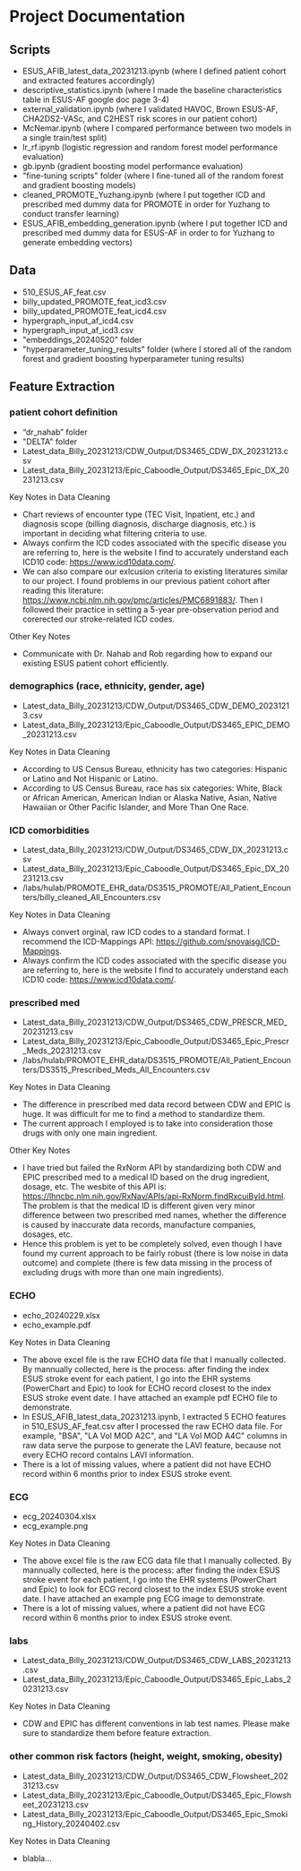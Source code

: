 # Project Documentation

## Scripts

* ESUS_AFIB_latest_data_20231213.ipynb (where I defined patient cohort and extracted features accordingly)
* descriptive_statistics.ipynb (where I made the baseline characteristics table in ESUS-AF google doc page 3-4)
* external_validation.ipynb (where I validated HAVOC, Brown ESUS-AF, CHA2DS2-VASc, and C2HEST risk scores in our patient cohort)
* McNemar.ipynb (where I compared performance between two models in a single train/test split)
* lr_rf.ipynb (logistic regression and random forest model performance evaluation)
* gb.ipynb (gradient boosting model performance evaluation)
* "fine-tuning scripts" folder (where I fine-tuned all of the random forest and gradient boosting models)
* cleaned_PROMOTE_Yuzhang.ipynb (where I put together ICD and prescribed med dummy data for PROMOTE in order for Yuzhang to conduct transfer learning)
* ESUS_AFIB_embedding_generation.ipynb (where I put together ICD and prescribed med dummy data for ESUS-AF in order to for Yuzhang to generate embedding vectors)

## Data

* 510_ESUS_AF_feat.csv
* billy_updated_PROMOTE_feat_icd3.csv
* billy_updated_PROMOTE_feat_icd4.csv
* hypergraph_input_af_icd4.csv
* hypergraph_input_af_icd3.csv
* "embeddings_20240520" folder
*  "hyperparameter_tuning_results" folder (where I stored all of the random forest and gradient boosting hyperparameter tuning results)

## Feature Extraction

### patient cohort definition

* “dr_nahab” folder
* "DELTA" folder
* Latest_data_Billy_20231213/CDW_Output/DS3465_CDW_DX_20231213.csv
* Latest_data_Billy_20231213/Epic_Caboodle_Output/DS3465_Epic_DX_20231213.csv

Key Notes in Data Cleaning
* Chart reviews of encounter type (TEC Visit, Inpatient, etc.) and diagnosis scope (billing diagnosis, discharge diagnosis, etc.) is important in deciding what filtering criteria to use.
* Always confirm the ICD codes associated with the specific disease you are referring to, here is the website I find to accurately understand each ICD10 code: https://www.icd10data.com/.
* We can also compare our exlcusion criteria to existing literatures similar to our project. I found problems in our previous patient cohort after reading this literature: https://www.ncbi.nlm.nih.gov/pmc/articles/PMC6891883/. Then I followed their practice in setting a 5-year pre-observation period and corerected our stroke-related ICD codes.

Other Key Notes
* Communicate with Dr. Nahab and Rob regarding how to expand our existing ESUS patient cohort efficiently.

### demographics (race, ethnicity, gender, age)

* Latest_data_Billy_20231213/CDW_Output/DS3465_CDW_DEMO_20231213.csv
* Latest_data_Billy_20231213/Epic_Caboodle_Output/DS3465_EPIC_DEMO_20231213.csv

Key Notes in Data Cleaning
* According to US Census Bureau, ethnicity has two categories: Hispanic or Latino and Not Hispanic or Latino.
* According to US Census Bureau, race has six categories: White, Black or African American, American Indian or Alaska Native, Asian, Native Hawaiian or Other Pacific Islander, and More Than One Race.

### ICD comorbidities

* Latest_data_Billy_20231213/CDW_Output/DS3465_CDW_DX_20231213.csv
* Latest_data_Billy_20231213/Epic_Caboodle_Output/DS3465_Epic_DX_20231213.csv
* /labs/hulab/PROMOTE_EHR_data/DS3515_PROMOTE/All_Patient_Encounters/billy_cleaned_All_Encounters.csv

Key Notes in Data Cleaning
* Always convert orginal, raw ICD codes to a standard format. I recommend the ICD-Mappings API: https://github.com/snovaisg/ICD-Mappings.
* Always confirm the ICD codes associated with the specific disease you are referring to, here is the website I find to accurately understand each ICD10 code: https://www.icd10data.com/.

### prescribed med

* Latest_data_Billy_20231213/CDW_Output/DS3465_CDW_PRESCR_MED_20231213.csv
* Latest_data_Billy_20231213/Epic_Caboodle_Output/DS3465_Epic_Prescr_Meds_20231213.csv
* /labs/hulab/PROMOTE_EHR_data/DS3515_PROMOTE/All_Patient_Encounters/DS3515_Prescribed_Meds_All_Encounters.csv

Key Notes in Data Cleaning
* The difference in prescribed med data record between CDW and EPIC is huge. It was difficult for me to find a method to standardize them.
* The current approach I employed is to take into consideration those drugs with only one main ingredient.

Other Key Notes
* I have tried but failed the RxNorm API by standardizing both CDW and EPIC prescribed med to a medical ID based on the drug ingredient, dosage, etc. The wesbite of this API is: https://lhncbc.nlm.nih.gov/RxNav/APIs/api-RxNorm.findRxcuiById.html. The problem is that the medical ID is different given very minor difference between two prescribed med names, whether the difference is caused by inaccurate data records, manufacture companies, dosages, etc.
* Hence this problem is yet to be completely solved, even though I have found my current approach to be fairly robust (there is low noise in data outcome) and complete (there is few data missing in the process of excluding drugs with more than one main ingredients).

### ECHO

* echo_20240229.xlsx
* echo_example.pdf

Key Notes in Data Cleaning
* The above excel file is the raw ECHO data file that I manually collected. By mannually collected, here is the process: after finding the index ESUS stroke event for each patient, I go into the EHR systems (PowerChart and Epic) to look for ECHO record closest to the index ESUS stroke event date. I have attached an example pdf ECHO file to demonstrate.
* In ESUS_AFIB_latest_data_20231213.ipynb, I extracted 5 ECHO features in 510_ESUS_AF_feat.csv after I processed the raw ECHO data file. For example, "BSA", "LA Vol MOD A2C", and "LA Vol MOD A4C" columns in raw data serve the purpose to generate the LAVI feature, because not every ECHO record contains LAVI information.
* There is a lot of missing values, where a patient did not have ECHO record within 6 months prior to index ESUS stroke event.

### ECG

* ecg_20240304.xlsx
* ecg_example.png

Key Notes in Data Cleaning
* The above excel file is the raw ECG data file that I manually collected. By mannually collected, here is the process: after finding the index ESUS stroke event for each patient, I go into the EHR systems (PowerChart and Epic) to look for ECG record closest to the index ESUS stroke event date. I have attached an example png ECG image to demonstrate.
* There is a lot of missing values, where a patient did not have ECG record within 6 months prior to index ESUS stroke event.

### labs

* Latest_data_Billy_20231213/CDW_Output/DS3465_CDW_LABS_20231213.csv
* Latest_data_Billy_20231213/Epic_Caboodle_Output/DS3465_Epic_Labs_20231213.csv

Key Notes in Data Cleaning
* CDW and EPIC has different conventions in lab test names. Please make sure to standardize them before feature extraction.

### other common risk factors (height, weight, smoking, obesity)

* Latest_data_Billy_20231213/CDW_Output/DS3465_CDW_Flowsheet_20231213.csv
* Latest_data_Billy_20231213/Epic_Caboodle_Output/DS3465_Epic_Flowsheet_20231213.csv
* Latest_data_Billy_20231213/Epic_Caboodle_Output/DS3465_Epic_Smoking_History_20240402.csv

Key Notes in Data Cleaning
* blabla...

